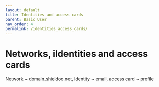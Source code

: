 ```yaml
---
layout: default
title: Identities and access cards
parent: Basic User
nav_order: 4
permalink: /identities_access_cards/
---
```


# Networks, iIdentities and access cards
Network ~ domain.shieldoo.net, Identity ~ email, access card ~ profile